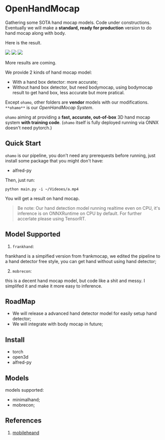 # OpenHandMocap

Gathering some SOTA hand mocap models. Code under constructions. Eventually we will make a **standard, ready for production** version to do hand mocap along with body.

Here is the result.


![](https://s1.ax1x.com/2022/08/26/v2TtUO.png)
![](https://s1.ax1x.com/2022/08/26/v2Td8H.png)
![](https://github.com/jinfagang/public_images/raw/master/a.gif)


More results are coming.

We provide 2 kinds of hand mocap model:

- With a hand box detector: more accurate;
- Without hand box detector, but need bodymocap, using bodymocap result to get hand box, less accurate but more pratical.

Except `ohamo`, other folders are **vendor** models with our modifications. `**ohamo**` is our *OpenHandMocap System*.


`ohamo` aiming at providing a **fast, accurate, out-of-box** 3D hand mocap system **with training code**. (`ohamo` itself is fully deployed running via ONNX doesn't need pytorch.)

## Quick Start

`ohamo` is our pipeline, you don't need any prerequests before running, just install some package that you might don't have:

- alfred-py

Then, just run:

```
python main.py -i ~/Videoes/a.mp4
```

You will get a result on hand mocap.

> Be note: Our hand detection model running realtime even on CPU, it's inference is on ONNXRuntime on CPU by default. For further accerlate please using TensorRT.



## Model Supported

1. `frankhand`:

frankhand is a simpified version from frankmocap, we edited the pipeline to a hand detector free style, you can get hand without using hand detector;

2. `mobrecon`:

this is a decent hand mocap model, but code like a shit and messy. I simplifed it and make it more easy to inference. 



## RoadMap

- We will release a advanced hand detector model for easily setup hand detector;
- We will integrate with body mocap in future;



## Install

- torch
- open3d
- alfred-py

## Models

models supported:

- minimalhand;
- mobrecon;





## References

1. [mobileheand](https://github.com/gmntu/mobilehand)
